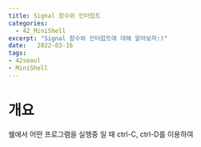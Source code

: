```yaml
---
title: Signal 함수와 인터럽트
categories: 
  - 42_MiniShell
excerpt: "Signal 함수와 인터럽트에 대해 알아보자:)"
date:   2022-03-16
tags:
- 42seoul
- MiniShell
---
```


# 개요


쉘에서 어떤 프로그램을 실행중 일 때 ctrl-C, ctrl-D를 이용하여 
